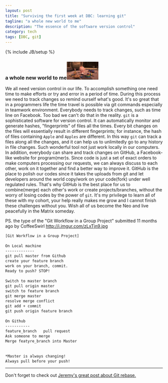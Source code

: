 ```yaml
---
layout: post
title: "Surviving the first week at DBC: learning git"
tagline: "a whole new world to me"
description: "The essence of the software version control"
category: tech
tags: [DBC, git]
---
```

{% include JB/setup %}

### a whole new world to me<img src="/assets/imgs/t1.jpg"  alt="BabyFacingToysConfused" width="20%"/>
We all need version control in our life. To accomplish something one need time to make efforts or try and error in a period of time. During this process we need to track changes so remind ourself what's good. It's so great that in a programmers life the time travel is possible via git commands especially in teamwork environment. Everybody needs to track changes, such as time line on Facebook. Too bad we can't do that in the reality.
`git` is a sophisticated software for version control. It can automatically monitor and generate hashes, "fingerprints" of files all the times. Every bit changes on the files will essentially result in different fingerprints; for instance, the hash of files containing `Apple` and `Apples` are different. In this way `git` can track a files along all the changes, and it can help us to unlimitedly go to any history in file changes.
Such wonderful tool not just work locally in our computers. In addition, everybody can share and track changes on GitHub, a Facebook-like website for program(mer)s. Since code is just a set of exact orders to make computers processing our requests, we can always discuss to each other, work on it together and find a better way to improve it. GitHub is the place to polish our codes since it takes the uploads from git and let developers around the world copy/work on your code(fork) under well regulated rules. That's why GitHub is the best place for us to combine(merge) each other's work or create projects/branches, without the worry of losing codes by the power of `git`.
It's my privilege to learn all of these with my cohort, your help really makes me grow and I cannot finish these challenges without you. Wish all of us become the Neo and live peacefully in the Matrix someday.


PS. the type of the "Git Workflow in a Group Project" submitted 11 months ago by CoffeeSwirl http://i.imgur.com/zLxTjn9.jpg

```
[Git Workflow in a Group Project]

On Local machine
-------------
git pull master from Github
create your feature branch
work on your branch, commit.
Ready to push? STOP!

Switch to master branch
git pull origin master
switch to feature branch
git merge master
resolve merge conflict
git add + commit
git push origin feature branch

On Github
-----------
feature_branch   pull request
Ask someone to merge
Merge featyre_branch into Master


*Master is always changing!
Always pull before your push!
```

<hr>
Don't forget to check out <a href="https://www.linkedin.com/pulse/rebasing-git-jeremy-gagon">Jeremy's great post about Git rebase.</a>